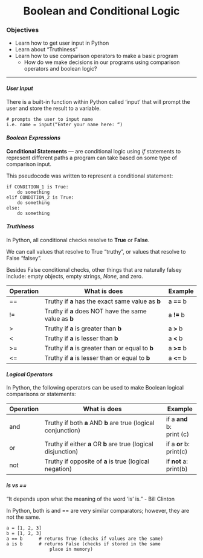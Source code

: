 <h1 align="center">
Boolean and Conditional Logic
</h1>

### Objectives
* Learn how to get user input in Python
* Learn about “Truthiness”
* Learn how to use comparison operators to make a basic program
    * How do we make decisions in our programs using comparison operators and boolean 
      logic?
---

#### *User Input*
There is a built-in function within Python called ‘input’ that will prompt the user 
and store the result to a variable. 
```
# prompts the user to input name
i.e. name = input(“Enter your name here: “)
```

#### *Boolean Expressions*
**Conditional Statements** — are conditional logic using *if* statements to represent 
different paths a program can take based on some type of comparison input.

This pseudocode was written to represent a conditional statement:
```
if CONDITION_1 is True:
	do something
elif CONDITION_2 is True:
	do something
else:
	do something
```

#### *Truthiness*

In Python, all conditional checks resolve to **True** or **False**.

We can call values that resolve to True “truthy”, or values that resolve to False 
“falsey”.

Besides False conditional checks, other things that are naturally falsey include: 
empty objects, empty strings, *None*, and zero.

Operation | What is does | Example
--- | --- | ---
== | Truthy if **a** has the exact same value as **b** | a **==** b
!= | Truthy if **a** does NOT have the same value as **b** | a **!=** b
\> | Truthy if **a** is greater than **b** | a **>** b
\< | Truthy if **a** is lesser than **b** | a **<** b
\>= | Truthy if **a** is greater than or equal to **b** | a **>=** b
\<= | Truthy if **a** is lesser than or equal to **b** | a **<=** b

#### *Logical Operators*
In Python, the following operators can be used to make Boolean logical comparisons 
or statements:

Operation | What is does | Example
--- | --- | ---
and | Truthy if both **a** AND **b** are true (logical conjunction) | if a **and** b: <br> print (c)
or | Truthy if either **a** OR **b** are true (logical disjunction) | if a **or** b: <br> print(c)
not | Truthy if opposite of **a** is true (logical negation) | if **not** a: <br> print(b)


#### *is vs ==*
“It depends upon what the meaning of the word ‘is’ is.” - Bill Clinton

In Python, both is and == are very similar comparators; however, they are not the same.

    a = [1, 2, 3]
    b = [1, 2, 3]
    a == b		# returns True (checks if values are the same)
    a is b		# returns False (checks if stored in the same 
                    place in memory)
